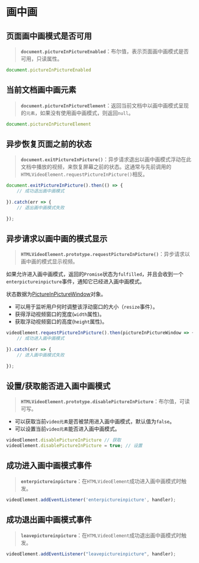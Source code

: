 # 画中画

## 页面画中画模式是否可用

> **`document.pictureInPictureEnabled`**：布尔值，表示页面画中画模式是否可用，只读属性。

```javascript
document.pictureInPictureEnabled
```



## 当前文档画中画元素

> **`document.pictureInPictureElement`**：返回当前文档中以画中画模式呈现的`元素`，如果没有使用画中画模式，则返回`null`。

```javascript
document.pictureInPictureElement
```



## 异步恢复页面之前的状态

> **`document.exitPictureInPicture()`**：异步请求退出以画中画模式浮动在此文档中播放的视频，来恢复屏幕之前的状态。这通常与先前调用的`HTMLVideoElement.requestPictureInPicture()`相反。

```javascript
document.exitPictureInPicture().then(() => {
    // 成功退出画中画模式
    
}).catch(err => {
    // 退出画中画模式失败
    
});
```



## 异步请求以画中画的模式显示

> **`HTMLVideoElement.prototype.requestPictureInPicture()`**：异步请求以画中画的模式显示视频。

如果允许进入画中画模式，返回的`Promise`状态为`fulfilled`，并且会收到一个`enterpictureinpicture`事件，通知它已经进入画中画模式。

状态数据为[PictureInPictureWindow](https://developer.mozilla.org/zh-CN/docs/Web/API/PictureInPictureWindow)对象。

- 可以用于监听用户何时调整该浮动窗口的大小（`resize`事件）。
- 获得浮动视频窗口的宽度(`width`属性)。
- 获取浮动视频窗口的高度(`height`属性)。

```javascript
videoElement.requestPictureInPicture().then(pictureInPictureWindow => {
    // 成功进入画中画模式
    
}).catch(err => {
    // 进入画中画模式失败
    
});
```



## 设置/获取能否进入画中画模式

> **`HTMLVideoElement.prototype.disablePictureInPicture`**：布尔值，可读可写。

- 可以获取当前`video元素`是否被禁用进入画中画模式，默认值为`false`。
- 可以设置当前`video元素`能否进入画中画模式。

```javascript
videoElement.disablePictureInPicture // 获取
videoElement.disablePictureInPicture = true; // 设置
```



## 成功进入画中画模式事件

> **`enterpictureinpicture`**：在`HTMLVideoElement`成功进入画中画模式时触发。

```javascript
videoElement.addEventListener('enterpictureinpicture', handler);
```



## 成功退出画中画模式事件

> **`leavepictureinpicture`**：在`HTMLVideoElement`成功退出画中画模式时触发。

```javascript
videoElement.addEventListener("leavepictureinpicture", handler);
```

















